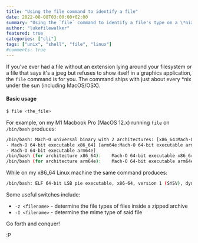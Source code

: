 ```yaml
---
title: "Using the file command to identify a file"
date: 2022-08-08T03:00:00+02:00
summary: "Using the `file` command to identify a file's type on a \*nix system."
author: "lukefilewalker"
featured: true
categories: ["cli"]
tags: ["unix", "shell", "file", "linux"]
#comments: true
---
```


If you've ever had a file without an extension lying around your filesystem or a file that says it's a jpeg but refuses to show itself in a graphics application, the `file` command is for you. The command ships with just about every \*nix under the sun (including MacOS/OSX).

#### Basic usage

```bash 
$ file <the_file>
```

For example, on my M1 Macbook Pro (MacOS 12.x) running `file` on `/bin/bash` produces:
```bash
/bin/bash: Mach-O universal binary with 2 architectures: [x86_64:Mach-O 64-bit executable x86_64
- Mach-O 64-bit executable x86_64] [arm64e:Mach-O 64-bit executable arm64e
- Mach-O 64-bit executable arm64e]
/bin/bash (for architecture x86_64):	Mach-O 64-bit executable x86_64
/bin/bash (for architecture arm64e):	Mach-O 64-bit executable arm64e
```

While on my x86_64 Linux machine the same command produces:
```bash
/bin/bash: ELF 64-bit LSB pie executable, x86-64, version 1 (SYSV), dynamically linked, interpreter /lib64/ld-linux-x86-64.so.2, BuildID[sha1]=9483da49f2e17070c1df9a75d509e09211e96769, for GNU/Linux 4.4.0, not stripped
```

Some useful switches include:
- `-z <filename>` - determine the file types of files inside a zipped archive
- `-I <filename>` - determine the mime type of said file

Go forth and conquer!

:P
